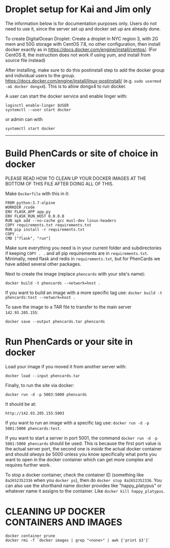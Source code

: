 # Droplet setup for Kai and Jim only

The information below is for documentation purposes only. Users do not need to use it, since the server set up and docker set up are already done.

To create DigitalOcean Droplet: Create a droplet in NYC region 3, with 2G mem and 50G storage with CentOS 7.8, no other configuration, then install docker exactly as in https://docs.docker.com/engine/install/centos/. (For CentOS 8, the instruction does not work if using yum, and install from source file instead)

After installing, make sure to do this postinstall step to add the docker group and individual users to the group.  https://docs.docker.com/engine/install/linux-postinstall/ (e.g. `sudo usermod -aG docker dongx4`). This is to allow dongx4 to run docker.

A user can start the docker service and enable linger with:
```
loginctl enable-linger $USER
systemctl --user start docker
```
or admin can with
```
systemctl start docker
```

--------------------

# Build PhenCards or site of choice in docker

PLEASE READ HOW TO CLEAN UP YOUR DOCKER IMAGES AT THE BOTTOM OF THIS FILE AFTER DOING ALL OF THIS.

Make `Dockerfile` with this in it:
```
FROM python:3.7-alpine
WORKDIR /code
ENV FLASK_APP app.py
ENV FLASK_RUN_HOST 0.0.0.0
RUN apk add --no-cache gcc musl-dev linux-headers
COPY requirements.txt requirements.txt
RUN pip install -r requirements.txt
COPY . .
CMD ["flask", "run"]
```
Make sure everything you need is in your current folder and subdirectories if keeping `COPY . .` and all pip requirements are in `requirements.txt`. Minimally, need flask and redis in `requirements.txt`, but for PhenCards we have added several other packages.

Next to create the image (replace `phencards` with your site's name):

```
docker build -t phencards --network=host .
```

If you want to build an image with a more specific tag use:
`docker build -t phencards:test --network=host .`

To save the image to a TAR file to transfer to the main server `142.93.205.155`:

```
docker save --output phencards.tar phencards
```

# Run PhenCards or your site in docker

Load your image if you moved it from another server with:

```
docker load --input phencards.tar
```

Finally, to run the site via docker:

```
docker run -d -p 5003:5000 phencards
```

It should be at:

`http://142.93.205.155:5003`

If you want to run an image with a specific tag use:
`docker run -d -p 5001:5000 phencards:test`.

If you want to start a server in port 5001, the command `docker run -d -p 5001:5000 phencards` should be used.  This is because the first port value is the actual server port, the second one is _inside_ the actual docker container and should _always be_ 5000 unless you know specifically what ports you want to open in the docker container which can get more complex and requires further work.

To stop a docker container, check the container ID (something like `8a2652352336` when you `docker ps`), then do `docker stop 8a2652352336`. You can also use the shorthand name docker provides like "happy_platypus" or whatever name it assigns to the container.  Like `docker kill happy_platypus`.

# CLEANING UP DOCKER CONTAINERS AND IMAGES

```
docker container prune
docker rmi -f `docker images | grep "<none>" | awk {'print $3'}`
```

